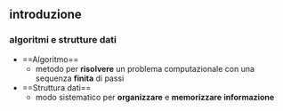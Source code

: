 ## introduzione
### algoritmi e strutture dati
- ==Algoritmo==
	- metodo per **risolvere** un problema computazionale con una sequenza **finita** di passi
- ==Struttura dati==
	- modo sistematico per **organizzare** e **memorizzare** **informazione**